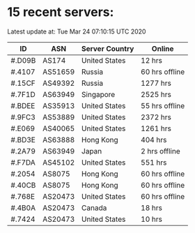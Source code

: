 # 15 recent servers:

Latest update at: Tue Mar 24 07:10:15 UTC 2020

| ID | ASN | Server Country | Online |
| -- | --- | -------------- | ------ |
| #.D09B | AS174 | United States | 12 hrs |
| #.4107 | AS51659 | Russia | 60 hrs offline |
| #.15CF | AS49392 | Russia | 1277 hrs |
| #.7F1D | AS63949 | Singapore | 2525 hrs |
| #.BDEE | AS35913 | United States | 55 hrs offline |
| #.9FC3 | AS53889 | United States | 2372 hrs |
| #.E069 | AS40065 | United States | 1261 hrs |
| #.BD3E | AS63888 | Hong Kong | 404 hrs |
| #.2A79 | AS63949 | Japan | 2 hrs offline |
| #.F7DA | AS45102 | United States | 551 hrs |
| #.2054 | AS8075 | Hong Kong | 60 hrs offline |
| #.40CB | AS8075 | Hong Kong | 60 hrs offline |
| #.768E | AS20473 | United States | 60 hrs offline |
| #.4B0A | AS20473 | Canada | 18 hrs |
| #.7424 | AS20473 | United States | 10 hrs |

